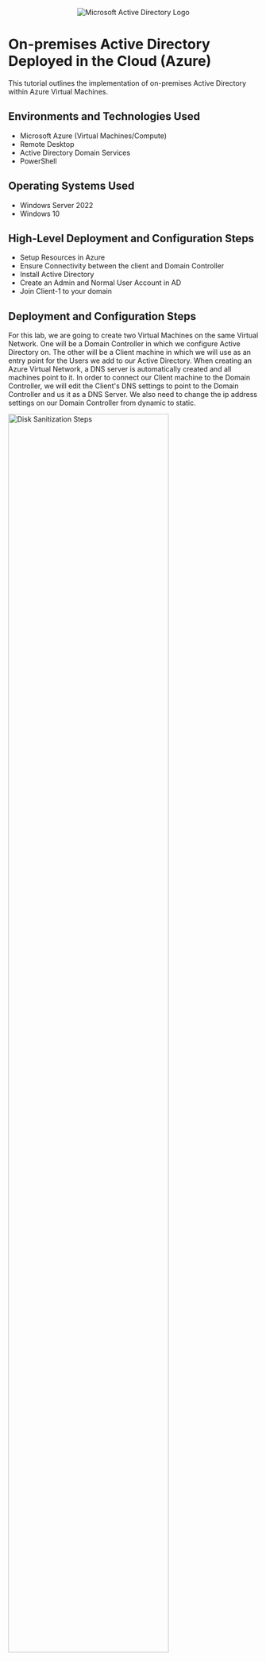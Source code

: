 <p align="center">
<img src="https://i.imgur.com/pU5A58S.png" alt="Microsoft Active Directory Logo"/>
</p>

<h1>On-premises Active Directory Deployed in the Cloud (Azure)</h1>
This tutorial outlines the implementation of on-premises Active Directory within Azure Virtual Machines.<br />


<h2>Environments and Technologies Used</h2>

- Microsoft Azure (Virtual Machines/Compute)
- Remote Desktop
- Active Directory Domain Services
- PowerShell

<h2>Operating Systems Used </h2>

- Windows Server 2022
- Windows 10

<h2>High-Level Deployment and Configuration Steps</h2>

- Setup Resources in Azure
- Ensure Connectivity between the client and Domain Controller
- Install Active Directory
- Create an Admin and Normal User Account in AD
- Join Client-1 to your domain

<h2>Deployment and Configuration Steps</h2>

<p>

For this lab, we are going to create two Virtual Machines on the same Virtual Network. One will be a Domain Controller in which we configure Active Directory on. The other will be a Client machine in which we will use as an entry point for the Users we add to our Active Directory. When creating an Azure Virtual Network, a DNS server is automatically created and all machines point to it. In order to connect our Client machine to the Domain Controller, we will edit the Client's DNS settings to point to the Domain Controller and us it as a DNS Server. We also need to change the ip address settings on our Domain Controller from dynamic to static.


<img src="https://i.imgur.com/d22FHIm.png" height="80%" width="80%" alt="Disk Sanitization Steps"/>
</p>
<p>

  <h2>Setup Resources in Azure</h2>
  
  We first create our Domain Controller by creating an Azure Virtual Machine with the Windows Server 2022 image, with the default settings.

  ![image](https://github.com/anbere/configure-ad/assets/90169033/ab9c2f0c-7bea-40e4-b235-83aa2654965d)

  Next we create another Azure Virtual Machine with a Windows 10 image, and we make sure that it is in the same Resource Group and Virtual Network as our Domain Controller we just created.

  ![image](https://github.com/anbere/configure-ad/assets/90169033/29d33b4d-c637-4d81-8d79-7f91e9f80791) | ![image](https://github.com/anbere/configure-ad/assets/90169033/eadb4cd0-bead-432c-bee8-675ca41ae165)
  |:---:|:--:|

  Once those are created, we will change the Domain Controller's IP Address to static in Azure. Navigate to the IP Configuration for the Network Interface Card that was created for our Domain Controller Virtual Machine, and change the settings to static.

  ![image](https://github.com/anbere/configure-ad/assets/90169033/b472ab62-18f2-4623-9706-cf826856b147)

  After this, all of our resources are fully setup.
  
</p>
<br />

<p>
  <h2>Ensure Connectivity between the client and Domain Controller</h2>
</p>
<p>
  To demonstrate connectivity between our client and Domain Controller, we will enable ICMPv4 on the local Windows Firewall for our Domain Controller. This will allow us to test our connection by being able to ping our Domain Controller from our client machine.

  Login to the Domain Controller, and navigate to Windows Defender Firewall with Advance Security. Within the Inbound Rules pane, find the two rules highlighted below and enable them. This will allow ICMP Echo Requests to reach our Domain Controller.

  ![image](https://github.com/anbere/configure-ad/assets/90169033/3a0dcccd-c399-4d96-adeb-aa7d6705eac8)

  Now, if we login to our client machine and open up Command Prompt, we can ping our Domain Controller by using the following command: `ping 10.0.0.4`. You Domain Controller may have a different private IP address, you can see yours in Azure.

  ![image](https://github.com/anbere/configure-ad/assets/90169033/86bd2dbe-30e4-41ca-81f4-cd73e3339d79)

  Great! We have successfully tested our connection from the Client machine to the Domain Controller.

</p>
<br />

<p>
  <h2>Install Active Directory</h2>

  Within our Domain Controller, we will open up Server Manager, if it was not already opened by default. Then we will click on `Add Roles and Features` which will open an Installation Wizard for us. Click through the Installation Wizard using the default settings until we get to Server Roles, and make sure `Active Directory Domain Services` is checked. Continue through the rest of the Wizard and install.

  ![image](https://github.com/anbere/configure-ad/assets/90169033/7c87ac4f-bc7c-482a-8cf3-9d306d526e49)

  Next we need to promote this server to a domain controller from within our Server Manager.

  ![image](https://github.com/anbere/configure-ad/assets/90169033/5b92882f-05ec-4555-93ec-ce5415f4933d)

  We will setup a new forest as 'mydomain.com'.

  ![image](https://github.com/anbere/configure-ad/assets/90169033/ee2fea8e-d7b3-487e-8c1f-e79f74742f2d)

  Continue through the installation, and the server will restart when finished. You will temporarily lose connection to the virtual machine while it is rebooting. Reconnect to the virtual machine as before, however, now that is setup as a Domain Controller you will sign in with the username 'mydomain.com\labuser' if you used the same naming choices as this lab. We must login this way because we need to specify the context of the user.

  ![image](https://github.com/anbere/configure-ad/assets/90169033/f6186f2d-78b7-4c3e-8aea-876706c50ee7)

  Active Directory has now been successfully installed!
  
</p>
<br />

<p>
  <h2>Create an Admin and Normal User Account in AD</h2>

  We will open up Active Directory by searching for 'Active Directory Users and Computers' from the start menu. Welcome to the UI for Active Directory!

  ![image](https://github.com/anbere/configure-ad/assets/90169033/c6d29b1d-08d0-4154-95d6-6cdbdd5bea06)

  Now in our `mydomain.com` we are going to make two Organizational Units. One named '_ADMINS' and one named 'EMPLOYEES' these will hold our Admin users and Employee users.

  ![image](https://github.com/anbere/configure-ad/assets/90169033/ff5a15d5-afa4-45e5-854c-bf7526129e63)

  Within our '_ADMINS' OU, create a new user, I will name them Jane Doe and for this lab we will use the password settings shown below as this is just for testing purposes.

  ![image](https://github.com/anbere/configure-ad/assets/90169033/aff004ee-093c-4bf5-8e25-7b8fd32767e1) | ![image](https://github.com/anbere/configure-ad/assets/90169033/65cd6de5-352d-475a-89ad-10e03be84832)
  |:---:|:---:|

  We have created a generic user, to promote them to an Administrator account we will do the following: 

  Right click the user -> Properties -> Member Of -> Add -> in the textbox write 'Domain Admins' -> `Check Names` to make sure the group exists -> Hit OK and Apply the changes.

  ![image](https://github.com/anbere/configure-ad/assets/90169033/26ca5583-9534-49e7-b5b7-582d23e60389)

  We will use this Admin account from now on when accessing the Domain Controller. Logout from the labuser and login to the new user we just created.

  ![image](https://github.com/anbere/configure-ad/assets/90169033/4ebfbab3-d084-4cf8-88cb-a169e37ab267)

  Now we will join Client-1 to our Domain!

</p>
<br />

<p>

  <h2>Join Client-1 to your domain</h2>

  In order to join Client-1 to our Domain Controller, we need to change the DNS Server settings on our Client-1. Within Azure, navigate to the Network Interface Card for Client-1 and in the DNS Servers settings, choose 'Custom' and input the private IP address of our Domain Controller that we pinged earlier. 

  ![image](https://github.com/anbere/configure-ad/assets/90169033/ceb62b27-c49a-4a25-8b6e-b63aa6b9d730)

  After updating the DNS Settings, restart the Client from Azure. Once restarted login our Client-1, right click the Start menu and clikc on `System`. Next click on `Rename this PC (advanced)`. Click on `Change` and under Member Of -< Domain: type our Domain name.

  ![image](https://github.com/anbere/configure-ad/assets/90169033/f3a2885f-df7e-4180-b646-f1105a5c733c)

  A Windows Security popup will appear requesting us to enter credentials of an account with permission to join the domain. Use the Admin account information that we previously created. If successful, it will tell welcome you to the domain and restart the Client.

  ![image](https://github.com/anbere/configure-ad/assets/90169033/8f1dbb22-ee8a-4075-b8ea-f9bfdba40b91)



</p>



